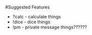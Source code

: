 #Suggested Features

- ?calc - calculate things
- !dice - dice things
- !pm - private message things??????
